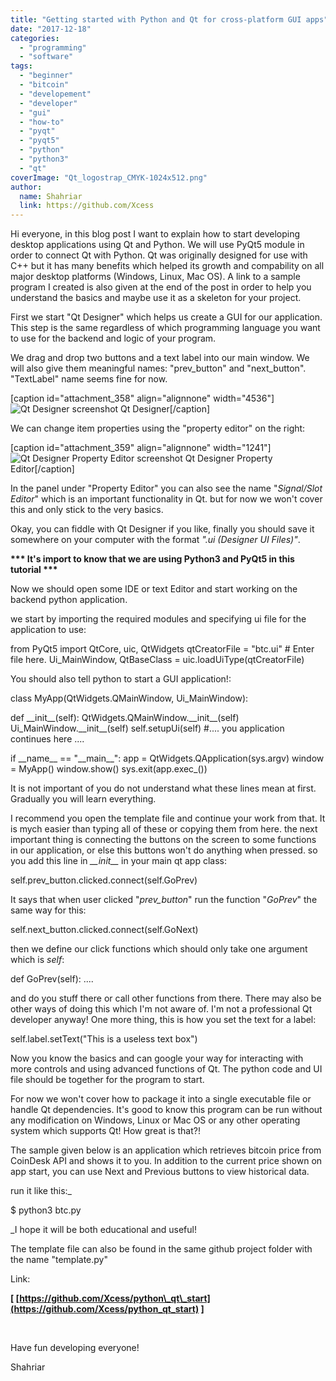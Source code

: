 ```yaml
---
title: "Getting started with Python and Qt for cross-platform GUI apps"
date: "2017-12-18"
categories: 
  - "programming"
  - "software"
tags: 
  - "beginner"
  - "bitcoin"
  - "developement"
  - "developer"
  - "gui"
  - "how-to"
  - "pyqt"
  - "pyqt5"
  - "python"
  - "python3"
  - "qt"
coverImage: "Qt_logostrap_CMYK-1024x512.png"
author:
  name: Shahriar
  link: https://github.com/Xcess
---
```


Hi everyone, in this blog post I want to explain how to start developing desktop applications using Qt and Python. We will use PyQt5 module in order to connect Qt with Python. Qt was originally designed for use with C++ but it has many benefits which helped its growth and compability on all major desktop platforms (Windows, Linux, Mac OS). A link to a sample program I created is also given at the end of the post in order to help you understand the basics and maybe use it as a skeleton for your project.

First we start "Qt Designer" which helps us create a GUI for our application. This step is the same regardless of which programming language you want to use for the backend and logic of your program.

We drag and drop two buttons and a text label into our main window. We will also give them meaningful names: "prev\_button" and "next\_button". "TextLabel" name seems fine for now.

\[caption id="attachment\_358" align="alignnone" width="4536"\]![Qt Designer screenshot](../../assets/images/qt_designer_start-1024x548.png) Qt Designer\[/caption\]

We can change item properties using the "property editor" on the right:

\[caption id="attachment\_359" align="alignnone" width="1241"\]![Qt Designer Property Editor screenshot](../../assets/images/qt_property_editor-677x1024.png) Qt Designer Property Editor\[/caption\]

In the panel under "Property Editor" you can also see the name "_Signal/Slot Editor_" which is an important functionality in Qt. but for now we won't cover this and only stick to the very basics.

Okay, you can fiddle with Qt Designer if you like, finally you should save it somewhere on your computer with the format _".ui (Designer UI Files)"_.

**\*\*\* It's import to know that we are using Python3 and PyQt5 in this tutorial \*\*\***

Now we should open some IDE or text Editor and start working on the backend python application.

we start by importing the required modules and specifying ui file for the application to use:

from PyQt5 import QtCore, uic, QtWidgets
qtCreatorFile = "btc.ui" # Enter file here.
Ui\_MainWindow, QtBaseClass = uic.loadUiType(qtCreatorFile)

You should also tell python to start a GUI application!:

class MyApp(QtWidgets.QMainWindow, Ui\_MainWindow):

def \_\_init\_\_(self):
    QtWidgets.QMainWindow.\_\_init\_\_(self)
    Ui\_MainWindow.\_\_init\_\_(self)
    self.setupUi(self)
    #.... you application continues here ....

if \_\_name\_\_ == "\_\_main\_\_":
    app = QtWidgets.QApplication(sys.argv)
    window = MyApp()
    window.show()
    sys.exit(app.exec\_())

It is not important of you do not understand what these lines mean at first. Gradually you will learn everything.

I recommend you open the template file and continue your work from that. It is mych easier than typing all of these or copying them from here. the next important thing is connecting the buttons on the screen to some functions in our application, or else this buttons won't do anything when pressed. so you add this line in _\_\_init\_\__ in your main qt app class:

self.prev\_button.clicked.connect(self.GoPrev)

It says that when user clicked "_prev\_button_" run the function "_GoPrev_" the same way for this:

self.next\_button.clicked.connect(self.GoNext)

then we define our click functions which should only take one argument which is _self_:

def GoPrev(self):
    ....

and do you stuff there or call other functions from there. There may also be other ways of doing this which I'm not aware of. I'm not a professional Qt developer anyway! One more thing, this is how you set the text for a label:

self.label.setText("This is a useless text box")

Now you know the basics and can google your way for interacting with more controls and using advanced functions of Qt. The python code and UI file should be together for the program to start.

For now we won't cover how to package it into a single executable file or handle Qt dependencies. It's good to know this program can be run without any modification on Windows, Linux or Mac OS or any other operating system which supports Qt! How great is that?!

The sample given below is an application which retrieves bitcoin price from CoinDesk API and shows it to you. In addition to the current price shown on app start, you can use Next and Previous buttons to view historical data.

run it like this:_

$ python3 btc.py

_I hope it will be both educational and useful!

The template file can also be found in the same github project folder with the name "template.py"

Link:

**\[ [https://github.com/Xcess/python\_qt\_start](https://github.com/Xcess/python_qt_start) \]**

 

Have fun developing everyone!

Shahriar
